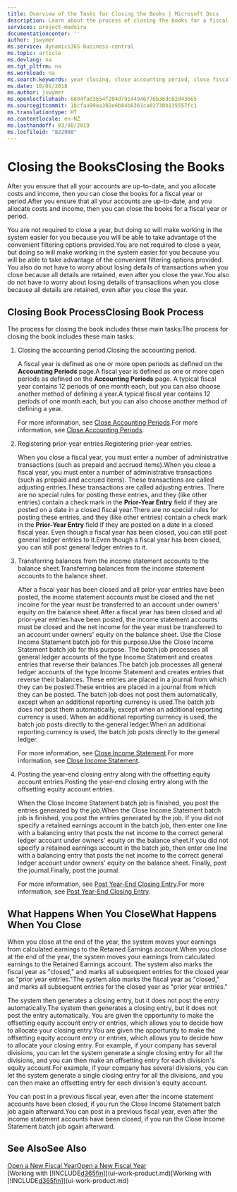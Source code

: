 ```yaml
---
title: Overview of the Tasks for Closing the Books | Microsoft Docs
description: Learn about the process of closing the books for a fiscal year or period, and what happens after you close at the end of a year.
services: project-madeira
documentationcenter: ''
author: jswymer
ms.service: dynamics365-business-central
ms.topic: article
ms.devlang: na
ms.tgt_pltfrm: na
ms.workload: na
ms.search.keywords: year closing, close accounting period, close fiscal year, bank account detailed trial balance
ms.date: 10/01/2018
ms.author: jswymer
ms.openlocfilehash: 6894fad3654f204d79144946776b36dcb2d43665
ms.sourcegitcommit: 1bcfaa99ea302e6b84b8361ca02730b135557fc1
ms.translationtype: HT
ms.contentlocale: en-NZ
ms.lasthandoff: 03/08/2019
ms.locfileid: "822988"
---
```

# <a name="closing-the-books"></a><span data-ttu-id="14ce1-103">Closing the Books</span><span class="sxs-lookup"><span data-stu-id="14ce1-103">Closing the Books</span></span>
<span data-ttu-id="14ce1-104">After you ensure that all your accounts are up-to-date, and you allocate costs and income, then you can close the books for a fiscal year or period.</span><span class="sxs-lookup"><span data-stu-id="14ce1-104">After you ensure that all your accounts are up-to-date, and you allocate costs and income, then you can close the books for a fiscal year or period.</span></span>

<span data-ttu-id="14ce1-105">You are not required to close a year, but doing so will make working in the system easier for you because you will be able to take advantage of the convenient filtering options provided.</span><span class="sxs-lookup"><span data-stu-id="14ce1-105">You are not required to close a year, but doing so will make working in the system easier for you because you will be able to take advantage of the convenient filtering options provided.</span></span> <span data-ttu-id="14ce1-106">You also do not have to worry about losing details of transactions when you close because all details are retained, even after you close the year.</span><span class="sxs-lookup"><span data-stu-id="14ce1-106">You also do not have to worry about losing details of transactions when you close because all details are retained, even after you close the year.</span></span>

## <a name="closing-book-process"></a><span data-ttu-id="14ce1-107">Closing Book Process</span><span class="sxs-lookup"><span data-stu-id="14ce1-107">Closing Book Process</span></span>
<span data-ttu-id="14ce1-108">The process for closing the book includes these main tasks:</span><span class="sxs-lookup"><span data-stu-id="14ce1-108">The process for closing the book includes these main tasks:</span></span>

1. <span data-ttu-id="14ce1-109">Closing the accounting period.</span><span class="sxs-lookup"><span data-stu-id="14ce1-109">Closing the accounting period.</span></span>

    <span data-ttu-id="14ce1-110">A fiscal year is defined as one or more open periods as defined on the **Accounting Periods** page.</span><span class="sxs-lookup"><span data-stu-id="14ce1-110">A fiscal year is defined as one or more open periods as defined on the **Accounting Periods** page.</span></span> <span data-ttu-id="14ce1-111">A typical fiscal year contains 12 periods of one month each, but you can also choose another method of defining a year.</span><span class="sxs-lookup"><span data-stu-id="14ce1-111">A typical fiscal year contains 12 periods of one month each, but you can also choose another method of defining a year.</span></span>

    <span data-ttu-id="14ce1-112">For more information, see [Close Accounting Periods](year-close-account-periods.md).</span><span class="sxs-lookup"><span data-stu-id="14ce1-112">For more information, see [Close Accounting Periods](year-close-account-periods.md).</span></span>
2. <span data-ttu-id="14ce1-113">Registering prior-year entries.</span><span class="sxs-lookup"><span data-stu-id="14ce1-113">Registering prior-year entries.</span></span>

    <span data-ttu-id="14ce1-114">When you close a fiscal year, you must enter a number of administrative transactions (such as prepaid and accrued items).</span><span class="sxs-lookup"><span data-stu-id="14ce1-114">When you close a fiscal year, you must enter a number of administrative transactions (such as prepaid and accrued items).</span></span> <span data-ttu-id="14ce1-115">These transactions are called adjusting entries.</span><span class="sxs-lookup"><span data-stu-id="14ce1-115">These transactions are called adjusting entries.</span></span> <span data-ttu-id="14ce1-116">There are no special rules for posting these entries, and they (like other entries) contain a check mark in the **Prior-Year Entry** field if they are posted on a date in a closed fiscal year.</span><span class="sxs-lookup"><span data-stu-id="14ce1-116">There are no special rules for posting these entries, and they (like other entries) contain a check mark in the **Prior-Year Entry** field if they are posted on a date in a closed fiscal year.</span></span> <span data-ttu-id="14ce1-117">Even though a fiscal year has been closed, you can still post general ledger entries to it.</span><span class="sxs-lookup"><span data-stu-id="14ce1-117">Even though a fiscal year has been closed, you can still post general ledger entries to it.</span></span>
3. <span data-ttu-id="14ce1-118">Transferring balances from the income statement accounts to the balance sheet.</span><span class="sxs-lookup"><span data-stu-id="14ce1-118">Transferring balances from the income statement accounts to the balance sheet.</span></span>

    <span data-ttu-id="14ce1-119">After a fiscal year has been closed and all prior-year entries have been posted, the income statement accounts must be closed and the net income for the year must be transferred to an account under owners' equity on the balance sheet.</span><span class="sxs-lookup"><span data-stu-id="14ce1-119">After a fiscal year has been closed and all prior-year entries have been posted, the income statement accounts must be closed and the net income for the year must be transferred to an account under owners' equity on the balance sheet.</span></span> <span data-ttu-id="14ce1-120">Use the Close Income Statement batch job for this purpose.</span><span class="sxs-lookup"><span data-stu-id="14ce1-120">Use the Close Income Statement batch job for this purpose.</span></span> <span data-ttu-id="14ce1-121">The batch job processes all general ledger accounts of the type Income Statement and creates entries that reverse their balances.</span><span class="sxs-lookup"><span data-stu-id="14ce1-121">The batch job processes all general ledger accounts of the type Income Statement and creates entries that reverse their balances.</span></span> <span data-ttu-id="14ce1-122">These entries are placed in a journal from which they can be posted.</span><span class="sxs-lookup"><span data-stu-id="14ce1-122">These entries are placed in a journal from which they can be posted.</span></span> <span data-ttu-id="14ce1-123">The batch job does not post them automatically, except when an additional reporting currency is used.</span><span class="sxs-lookup"><span data-stu-id="14ce1-123">The batch job does not post them automatically, except when an additional reporting currency is used.</span></span> <span data-ttu-id="14ce1-124">When an additional reporting currency is used, the batch job posts directly to the general ledger.</span><span class="sxs-lookup"><span data-stu-id="14ce1-124">When an additional reporting currency is used, the batch job posts directly to the general ledger.</span></span>

    <span data-ttu-id="14ce1-125">For more information, see [Close Income Statement](year-close-income-statement.md).</span><span class="sxs-lookup"><span data-stu-id="14ce1-125">For more information, see [Close Income Statement](year-close-income-statement.md).</span></span>
4. <span data-ttu-id="14ce1-126">Posting the year-end closing entry along with the offsetting equity account entries.</span><span class="sxs-lookup"><span data-stu-id="14ce1-126">Posting the year-end closing entry along with the offsetting equity account entries.</span></span>

    <span data-ttu-id="14ce1-127">When the Close Income Statement batch job is finished, you post the entries generated by the job.</span><span class="sxs-lookup"><span data-stu-id="14ce1-127">When the Close Income Statement batch job is finished, you post the entries generated by the job.</span></span> <span data-ttu-id="14ce1-128">If you did not specify a retained earnings account in the batch job, then enter one line with a balancing entry that posts the net income to the correct general ledger account under owners' equity on the balance sheet.</span><span class="sxs-lookup"><span data-stu-id="14ce1-128">If you did not specify a retained earnings account in the batch job, then enter one line with a balancing entry that posts the net income to the correct general ledger account under owners' equity on the balance sheet.</span></span> <span data-ttu-id="14ce1-129">Finally, post the journal.</span><span class="sxs-lookup"><span data-stu-id="14ce1-129">Finally, post the journal.</span></span>

    <span data-ttu-id="14ce1-130">For more information, see [Post Year-End Closing Entry](year-how-post-year-end-close-entry.md).</span><span class="sxs-lookup"><span data-stu-id="14ce1-130">For more information, see [Post Year-End Closing Entry](year-how-post-year-end-close-entry.md).</span></span>

## <a name="what-happens-when-you-close"></a><span data-ttu-id="14ce1-131">What Happens When You Close</span><span class="sxs-lookup"><span data-stu-id="14ce1-131">What Happens When You Close</span></span>
<span data-ttu-id="14ce1-132">When you close at the end of the year, the system moves your earnings from calculated earnings to the Retained Earnings account.</span><span class="sxs-lookup"><span data-stu-id="14ce1-132">When you close at the end of the year, the system moves your earnings from calculated earnings to the Retained Earnings account.</span></span> <span data-ttu-id="14ce1-133">The system also marks the fiscal year as "closed," and marks all subsequent entries for the closed year as "prior year entries."</span><span class="sxs-lookup"><span data-stu-id="14ce1-133">The system also marks the fiscal year as "closed," and marks all subsequent entries for the closed year as "prior year entries."</span></span>

<span data-ttu-id="14ce1-134">The system then generates a closing entry, but it does not post the entry automatically.</span><span class="sxs-lookup"><span data-stu-id="14ce1-134">The system then generates a closing entry, but it does not post the entry automatically.</span></span> <span data-ttu-id="14ce1-135">You are given the opportunity to make the offsetting equity account entry or entries, which allows you to decide how to allocate your closing entry.</span><span class="sxs-lookup"><span data-stu-id="14ce1-135">You are given the opportunity to make the offsetting equity account entry or entries, which allows you to decide how to allocate your closing entry.</span></span> <span data-ttu-id="14ce1-136">For example, if your company has several divisions, you can let the system generate a single closing entry for all the divisions, and you can then make an offsetting entry for each division's equity account.</span><span class="sxs-lookup"><span data-stu-id="14ce1-136">For example, if your company has several divisions, you can let the system generate a single closing entry for all the divisions, and you can then make an offsetting entry for each division's equity account.</span></span>

<span data-ttu-id="14ce1-137">You can post in a previous fiscal year, even after the income statement accounts have been closed, if you run the Close Income Statement batch job again afterward.</span><span class="sxs-lookup"><span data-stu-id="14ce1-137">You can post in a previous fiscal year, even after the income statement accounts have been closed, if you run the Close Income Statement batch job again afterward.</span></span>

## <a name="see-also"></a><span data-ttu-id="14ce1-138">See Also</span><span class="sxs-lookup"><span data-stu-id="14ce1-138">See Also</span></span>
[<span data-ttu-id="14ce1-139">Open a New Fiscal Year</span><span class="sxs-lookup"><span data-stu-id="14ce1-139">Open a New Fiscal Year</span></span>](finance-how-open-new-fiscal-year.md)  
<span data-ttu-id="14ce1-140">[Working with [!INCLUDE[d365fin](includes/d365fin_md.md)]](ui-work-product.md)</span><span class="sxs-lookup"><span data-stu-id="14ce1-140">[Working with [!INCLUDE[d365fin](includes/d365fin_md.md)]](ui-work-product.md)</span></span>
